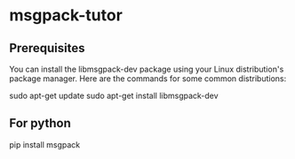 # msgpack-tutor

## Prerequisites
You can install the libmsgpack-dev package using your Linux distribution's package manager. Here are the commands for some common distributions:

sudo apt-get update
sudo apt-get install libmsgpack-dev

## For python
pip install msgpack

